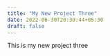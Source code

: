 ```yaml
---
title: "My New Project Three"
date: 2022-06-30T20:30:44+05:30
draft: false
---
```


This is my new project three
